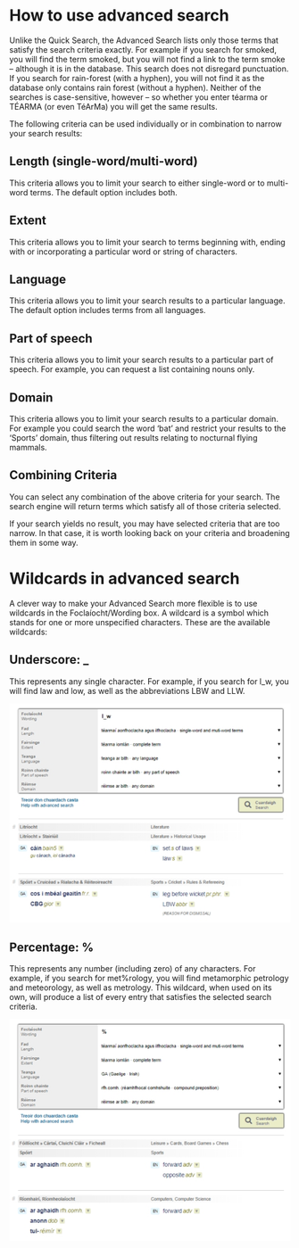# How to use advanced search

Unlike the Quick Search, the Advanced Search lists only those terms that satisfy the search criteria exactly. For example if you search for smoked, you will find the term smoked, but you will not find a link to the term smoke – although it is in the database. This search does not disregard punctuation. If you search for rain-forest (with a hyphen), you will not find it as the database only contains rain forest (without a hyphen). Neither of the searches is case-sensitive, however – so whether you enter téarma or TÉARMA (or even TéArMa) you will get the same results.

The following criteria can be used individually or in combination to narrow your search results:

## Length (single-word/multi-word)

This criteria allows you to limit your search to either single-word or to multi-word terms. The default option includes both.

## Extent

This criteria allows you to limit your search to terms beginning with, ending with or incorporating a particular word or string of characters.

## Language

This criteria allows you to limit your search results to a particular language. The default option includes terms from all languages. 

## Part of speech

This criteria allows you to limit your search results to a particular part of speech. For example, you can request a list containing nouns only.

## Domain

This criteria allows you to limit your search results to a particular domain. For example you could search the word ‘bat’ and restrict your results to the ‘Sports’ domain, thus filtering out results relating to nocturnal flying mammals.

## Combining Criteria

You can select any combination of the above criteria for your search. The search engine will return terms which satisfy all of those criteria selected. 

If your search yields no result, you may have selected criteria that are too narrow. In that case, it is worth looking back on your criteria 
and broadening them in some way.

# Wildcards in advanced search

A clever way to make your Advanced Search more flexible is to use wildcards in the Foclaíocht/Wording box. A wildcard is a symbol which stands for one or more unspecified characters. These are the available wildcards:

## Underscore: _

This represents any single character. For example, if you search for l_w, you will find law and low, as well as the abbreviations LBW and LLW.

![](cuardach-casta-01.jpg)

## Percentage: %

This represents any number (including zero) of any characters. For example, if you search for met%rology, you will find metamorphic petrology and meteorology, as well as metrology. This wildcard, when used on its own, will produce a list of every entry that satisfies the selected search criteria.

![](cuardach-casta-02.jpg)
